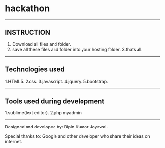 # hackathon
------------------------
INSTRUCTION
----------------------------
1. Download all files and folder.
2. save all these files and folder into your hosting folder.
3.thats all.

-----------------------------------------
Technologies used
----------------------------------------
1.HTML5.
2.css.
3.javascript.
4.jquery.
5.bootstrap.

----------------------------------
Tools used during development 
------------------------------------
1.sublime(text editor).
2.php myadmin.

------------------------
Designed and developed by: Bipin Kumar Jayswal.

Special thanks to: Google and other developer who share their ideas on internet.
